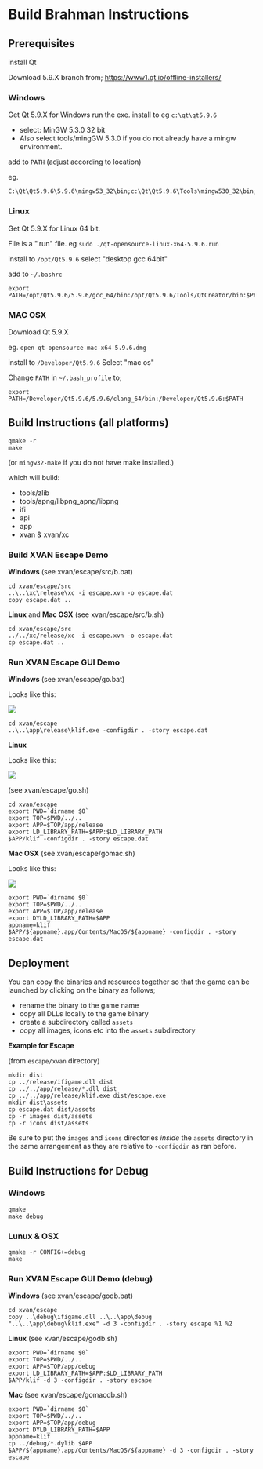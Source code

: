 # Build Brahman Instructions

## Prerequisites

install Qt

Download 5.9.X branch from;
https://www1.qt.io/offline-installers/

### Windows

Get Qt 5.9.X for Windows
run the exe. install to eg `c:\qt\qt5.9.6`

* select: MinGW 5.3.0 32 bit
* Also select tools/mingGW 5.3.0 if you do not already have a mingw environment.

add to `PATH` (adjust according to location)

eg.
```
C:\Qt\Qt5.9.6\5.9.6\mingw53_32\bin;c:\Qt\Qt5.9.6\Tools\mingw530_32\bin;C:\Qt\Qt5.9.6\Tools\QtCreator\bin
```

### Linux

Get Qt 5.9.X for Linux 64 bit.

File is a ".run" file.
eg `sudo ./qt-opensource-linux-x64-5.9.6.run`

install to `/opt/Qt5.9.6`
select "desktop gcc 64bit"

add to `~/.bashrc`

```
export PATH=/opt/Qt5.9.6/5.9.6/gcc_64/bin:/opt/Qt5.9.6/Tools/QtCreator/bin:$PATH
```

### MAC OSX

Download Qt 5.9.X 

eg.
`open qt-opensource-mac-x64-5.9.6.dmg`

install to `/Developer/Qt5.9.6`
Select "mac os"

Change `PATH` in `~/.bash_profile` to;

```
export PATH=/Developer/Qt5.9.6/5.9.6/clang_64/bin:/Developer/Qt5.9.6:$PATH
```
 
## Build Instructions (all platforms)

```
qmake -r
make  
```

(or `mingw32-make` if you do not have make installed.)

which will build:
* tools/zlib
* tools/apng/libpng_apng/libpng
* ifi
* api
* app
* xvan & xvan/xc

### Build XVAN Escape Demo

**Windows**
(see xvan/escape/src/b.bat)
```
cd xvan/escape/src
..\..\xc\release\xc -i escape.xvn -o escape.dat
copy escape.dat ..
```

**Linux** and **Mac OSX**
(see xvan/escape/src/b.sh)
```
cd xvan/escape/src
../../xc/release/xc -i escape.xvn -o escape.dat
cp escape.dat ..
```

### Run XVAN Escape GUI Demo

**Windows**
(see xvan/escape/go.bat)

Looks like this:

![](doc/winxvan1.jpg)

```
cd xvan/escape
..\..\app\release\klif.exe -configdir . -story escape.dat
```

**Linux**

Looks like this:

![](doc/linuxxvan1.jpg)

(see xvan/escape/go.sh)
```
cd xvan/escape
export PWD=`dirname $0`
export TOP=$PWD/../..
export APP=$TOP/app/release
export LD_LIBRARY_PATH=$APP:$LD_LIBRARY_PATH
$APP/klif -configdir . -story escape.dat
```

**Mac OSX**
(see xvan/escape/gomac.sh)

Looks like this:

![](doc/macxvan1.jpg)

```
export PWD=`dirname $0`
export TOP=$PWD/../..
export APP=$TOP/app/release
export DYLD_LIBRARY_PATH=$APP
appname=klif
$APP/${appname}.app/Contents/MacOS/${appname} -configdir . -story escape.dat
```

## Deployment

You can copy the binaries and resources together so that the game can be launched by clicking on the binary as follows;

* rename the binary to the game name
* copy all DLLs locally to the game binary
* create a subdirectory called `assets`
* copy all images, icons etc into the `assets` subdirectory

**Example for Escape**

(from `escape/xvan` directory)

```
mkdir dist
cp ../release/ifigame.dll dist
cp ../../app/release/*.dll dist
cp ../../app/release/klif.exe dist/escape.exe
mkdir dist\assets
cp escape.dat dist/assets
cp -r images dist/assets
cp -r icons dist/assets
```

Be sure to put the `images` and `icons` directories _inside_ the `assets` directory in the same arrangement as they are relative to `-configdir` as ran before.


## Build Instructions for Debug

### Windows

```
qmake
make debug
```

### Lunux & OSX
```
qmake -r CONFIG+=debug
make
```

### Run XVAN Escape GUI Demo (debug)

**Windows**
(see xvan/escape/godb.bat)

```
cd xvan/escape
copy ..\debug\ifigame.dll ..\..\app\debug
"..\..\app\debug\klif.exe" -d 3 -configdir . -story escape %1 %2
```

**Linux**
(see xvan/escape/godb.sh)
```
export PWD=`dirname $0`
export TOP=$PWD/../..
export APP=$TOP/app/debug
export LD_LIBRARY_PATH=$APP:$LD_LIBRARY_PATH
$APP/klif -d 3 -configdir . -story escape
```

**Mac**
(see xvan/escape/gomacdb.sh)

```
export PWD=`dirname $0`
export TOP=$PWD/../..
export APP=$TOP/app/debug
export DYLD_LIBRARY_PATH=$APP
appname=klif
cp ../debug/*.dylib $APP
$APP/${appname}.app/Contents/MacOS/${appname} -d 3 -configdir . -story escape
```




